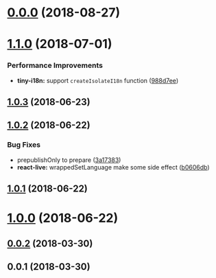 <a name="0.0.0"></a>
# [0.0.0](https://github.com/imcuttle/tiny-i18n/compare/v1.1.0...v0.0.0) (2018-08-27)



<a name="1.1.0"></a>
# [1.1.0](https://github.com/imcuttle/tiny-i18n/compare/v1.0.3...v1.1.0) (2018-07-01)


### Performance Improvements

* **tiny-i18n:** support `createIsolateI18n` function ([988d7ee](https://github.com/imcuttle/tiny-i18n/commit/988d7ee))



<a name="1.0.3"></a>
## [1.0.3](https://github.com/imcuttle/tiny-i18n/compare/v1.0.2...v1.0.3) (2018-06-23)



<a name="1.0.2"></a>
## [1.0.2](https://github.com/imcuttle/tiny-i18n/compare/v1.0.1...v1.0.2) (2018-06-22)


### Bug Fixes

* prepublishOnly to prepare ([3a17383](https://github.com/imcuttle/tiny-i18n/commit/3a17383))
* **react-live:** wrappedSetLanguage make some side effect ([b0606db](https://github.com/imcuttle/tiny-i18n/commit/b0606db))



<a name="1.0.1"></a>
## [1.0.1](https://github.com/imcuttle/tiny-i18n/compare/v1.0.0...v1.0.1) (2018-06-22)



<a name="1.0.0"></a>
# [1.0.0](https://github.com/imcuttle/tiny-i18n/compare/v0.0.2...v1.0.0) (2018-06-22)



<a name="0.0.2"></a>
## [0.0.2](https://github.com/imcuttle/tiny-i18n/compare/v0.0.1...v0.0.2) (2018-03-30)



<a name="0.0.1"></a>
## 0.0.1 (2018-03-30)



